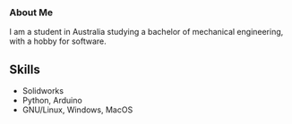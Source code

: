### About Me

I am a student in Australia studying a bachelor of mechanical engineering, with a hobby for software.

## Skills
- Solidworks
- Python, Arduino
- GNU/Linux, Windows, MacOS
